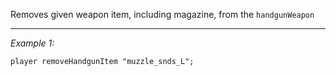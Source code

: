Removes given weapon item, including magazine, from the `handgunWeapon`


---
*Example 1:*
```sqf
player removeHandgunItem "muzzle_snds_L";
```